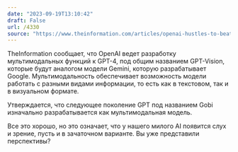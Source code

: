 ```yaml
---
date: "2023-09-19T13:10:42"
draft: False
url: /4330
source: "https://www.theinformation.com/articles/openai-hustles-to-beat-google-to-launch-multimodal-llm"
---
```


TheInformation сообщает, что OpenAI ведет разработку мультимодальных функций к GPT-4, под общим названием GPT-Vision, которые будут аналогом модели Gemini, которую разрабатывает Google. Мультимодальность обеспечивает возможность модели работать с разными видами информации, то есть как в текстовом, так и в визуальном формате.

Утверждается, что следующее поколение GPT под названием Gobi изначально разрабатывается как мультимодальная модель.

Все это хорошо, но это означает, что у нашего милого AI появится слух и зрение, пусть и в зачаточном варианте. Вы уже представили перспективы?
